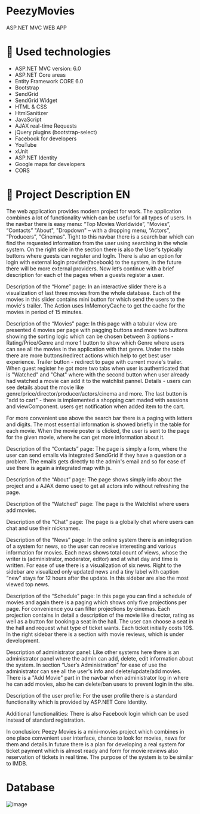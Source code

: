 # PeezyMovies
ASP.NET MVC WEB APP 


# 🔨 Used technologies
* ASP.NET MVC version: 6.0
* ASP.NET Core areas
* Entity Framework CORE 6.0
* Bootstrap
* SendGrid
* SendGrid Widget
* HTML & CSS
* HtmlSanitizer
* JavaScript
* AJAX real-time Requests
* jQuery plugins (bootstrap-select)
* Facebook for developers
* YouTube
* xUnit
* ASP.NET Identity
* Google maps for developers
* CORS

# 📝 Project Description EN


The web application provides modern project for work. The application combines a lot of functionality which can be useful for all types of users. In the navbar there is easy menu: “Top Movies Worldwide”, “Movies”, “Contacts” "About", "Dropdown" – with a dropping menu, “Actors”, “Producers”, "Cinemas". Tight to this navbar there is a search bar which can find the requested information from the user using searching in the whole system. On the right side in the section there is also the User's typically buttons where guests can register and logIn. There is also an option for login with external login provider(facebook) to the system, in the future there will be more external providers. Now let’s continue with a brief description for each of the pages when a guests register a user.

Description of the “Home” page: In an interactive slider there is a visualization of last three movies from the whole database. Each of the movies in this slider contains mini button for which send the users to the movie's trailer. The Action uses InMemoryCache to get the cache for the movies in period of 15 minutes.


Description of the “Movies” page: In this page with a tabular view are presented 4 movies per page with pagging buttons and more two buttons showing the sorting logic which can be chosen between 3 options - Rating/Price/Genre and more 1 button to show which Genre where users can see all the movies in the application with that genre. Under the table there are more buttons/redirect actions which help to get best user experience. Trailer button - redirect to page with current movie's trailer.
When guest register he got more two tabs when user is authenticated that is "Watched" and "Chat" where with the second button when user already had watched a movie can add it to the watchlist pannel. Details - users can see details about the movie like genre/price/director/producer/actors/cinema and more.
The last button is "add to cart" - there is implemented a shopping cart maded with sessions and viewComponent. users get notification when added item to the cart.


For more convenient use above the search bar there is a paging with letters and digits. The most essential information is showed briefly in the table for each movie. When the movie poster is clicked, the user is sent to the page for the given movie, where he can get more information about it.

Description of the “Contacts” page: The page is simply a form, where the user can send emails via integrated SendGrid if they have a question or a problem. The emails gets directly to the admin's email and so for ease of use there is again a integrated map with js.

Description of the “About” page: The page shows simply info about the project and a AJAX demo used to get all actors info without refreshing the page.

Description of the “Watched” page: The page is the Watchlist where users add movies.

Description of the “Chat” page: The page is a globally chat where users can chat and use their nicknames.



Description of the “News” page: In the online system there is an integration of a system for news, so the user can receive interesting and various information for movies. Each news shows total count of views, whose the writer is (administrator, moderator, editor) and at what day and time is written. For ease of use there is a visualization of six news. Right to the sidebar are visualized only updated news and a tiny label with caption “new” stays for 12 hours after the update. In this sidebar are also the most viewed top news.

Description of the “Schedule” page: In this page you can find a schedule of movies and again there is a paging which shows only five projections per page. For convenience you can filter projections by cinemas. Each projection contains in detail a description of the movie like director, rating as well as a button for booking a seat in the hall. The user can choose a seat in the hall and request what type of ticket wants. Each ticket initially costs 10$. In the right sidebar there is a section with movie reviews, which is under development.

Description of administrator panel: Like other systems here there is an administrator panel where the admin can add, delete, edit information about the system. In section “User’s Administration” for ease of use the administrator can see all the user's info and delete/update/add movies.
There is a "Add Movie" part in the navbar when administrator log in where he can add movies, also he can delete/ban users to prevent login in the site.

Description of the user profile: For the user profile there is a standard functionality which is provided by ASP.NET Core Identity.

Additional functionalities:  There is also Facebook login which can be used instead of standard registration.

In conclusion: Peezy Movies is a mini-movies project which combines in one place convenient user interface, chance to look for movies, news for them and details.In future there is a plan for developing a real system for ticket payment which is almost ready and form for movie reviews also reservation of tickets in real time. The purpose of the system is to be similar to IMDB.


# Database 


![image](https://user-images.githubusercontent.com/96740451/207843664-06d0fa85-73e8-4b15-be54-0aaad469b3bf.png)
